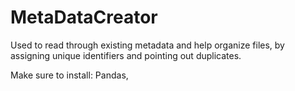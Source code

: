 # MetaDataCreator
Used to read through existing metadata and help organize files, by assigning unique identifiers and pointing out duplicates.


Make sure to install: Pandas, 